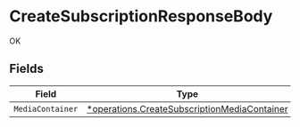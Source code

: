 # CreateSubscriptionResponseBody

OK


## Fields

| Field                                                                                                       | Type                                                                                                        | Required                                                                                                    | Description                                                                                                 |
| ----------------------------------------------------------------------------------------------------------- | ----------------------------------------------------------------------------------------------------------- | ----------------------------------------------------------------------------------------------------------- | ----------------------------------------------------------------------------------------------------------- |
| `MediaContainer`                                                                                            | [*operations.CreateSubscriptionMediaContainer](../../models/operations/createsubscriptionmediacontainer.md) | :heavy_minus_sign:                                                                                          | N/A                                                                                                         |